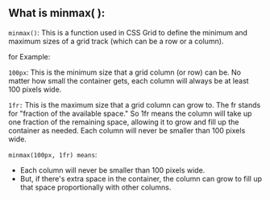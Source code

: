 ## What is minmax( ):

`minmax()`: This is a function used in CSS Grid to define the minimum and maximum sizes of a grid track (which can be a row or a column).

for Example:

<div className="grid minmax(100px,1fr)">

`100px`: This is the minimum size that a grid column (or row) can be. No matter how small the container gets, each column will always be at least 100 pixels wide.

`1fr:` This is the maximum size that a grid column can grow to. The fr stands for "fraction of the available space." So 1fr means the column will take up one fraction of the remaining space, allowing it to grow and fill up the container as needed.
Each column will never be smaller than 100 pixels wide.

`minmax(100px, 1fr) means`:

- Each column will never be smaller than 100 pixels wide.
- But, if there's extra space in the container, the column can grow to fill up that space proportionally with other columns.
